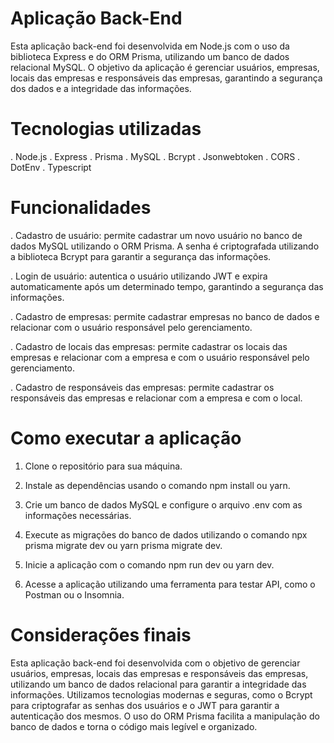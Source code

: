 # Aplicação Back-End

Esta aplicação back-end foi desenvolvida em Node.js com o uso da biblioteca Express e do ORM Prisma, utilizando um banco de dados relacional MySQL. O objetivo da aplicação é gerenciar usuários, empresas, locais das empresas e responsáveis das empresas, garantindo a segurança dos dados e a integridade das informações.

# Tecnologias utilizadas

. Node.js
. Express
. Prisma
. MySQL
. Bcrypt
. Jsonwebtoken
. CORS
. DotEnv
. Typescript

# Funcionalidades

. Cadastro de usuário: permite cadastrar um novo usuário no banco de dados MySQL utilizando o ORM Prisma. A senha é criptografada utilizando a biblioteca Bcrypt para garantir a segurança das informações.

. Login de usuário: autentica o usuário utilizando JWT e expira automaticamente após um determinado tempo, garantindo a segurança das informações.

. Cadastro de empresas: permite cadastrar empresas no banco de dados e relacionar com o usuário responsável pelo gerenciamento.

. Cadastro de locais das empresas: permite cadastrar os locais das empresas e relacionar com a empresa e com o usuário responsável pelo gerenciamento.

. Cadastro de responsáveis das empresas: permite cadastrar os responsáveis das empresas e relacionar com a empresa e com o local.

# Como executar a aplicação

1. Clone o repositório para sua máquina.

2. Instale as dependências usando o comando npm install ou yarn.

3. Crie um banco de dados MySQL e configure o arquivo .env com as informações necessárias.

4. Execute as migrações do banco de dados utilizando o comando npx prisma migrate dev ou yarn prisma migrate dev.

5. Inicie a aplicação com o comando npm run dev ou yarn dev.

6. Acesse a aplicação utilizando uma ferramenta para testar API, como o Postman ou o Insomnia.

# Considerações finais

Esta aplicação back-end foi desenvolvida com o objetivo de gerenciar usuários, empresas, locais das empresas e responsáveis das empresas, utilizando um banco de dados relacional para garantir a integridade das informações. Utilizamos tecnologias modernas e seguras, como o Bcrypt para criptografar as senhas dos usuários e o JWT para garantir a autenticação dos mesmos. O uso do ORM Prisma facilita a manipulação do banco de dados e torna o código mais legível e organizado.